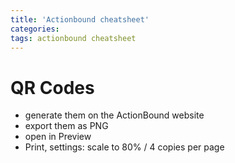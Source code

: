 ```yaml
---
title: 'Actionbound cheatsheet' 
categories: 
tags: actionbound cheatsheet
---
```


# QR Codes
- generate them on the ActionBound website
- export them as PNG
- open in Preview
- Print, settings: scale to 80% / 4 copies per page
